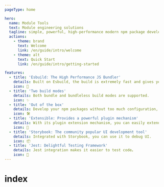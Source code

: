 ```yaml
---
pageType: home

hero:
  name: Module Tools
  text: Module engineering solutions
  tagline: simple, powerful, high-performance modern npm package development solution
  actions:
    - theme: brand
      text: Welcome
      link: /en/guide/intro/welcome
    - theme: alt
      text: Quick Start
      link: /en/guide/intro/getting-started

features:
  - title: 'Esbuild: The High Performance JS Bundler'
    details: Built on Esbuild, the build is extremely fast and gives you the ultimate development experience.
    icon: 🚀
  - title: 'Two build modes'
    details: Both bundle and bundleless build modes are supported.
    icon: ✨
  - title: 'Out of the box'
    details: Develop your npm packages without too much configuration, with built-in presets covering a wide range of scenarios.
    icon: 🛠️
  - title: 'Extensible: Provides a powerful plugin mechanism'
    details: With its plugin extension mechanism, you can easily extend the capabilities of Module Tools.
    icon: 🎨
  - title: 'Storybook: The community popular UI development tool'
    details: Integrated with Storybook, you can use it to debug UI.
    icon: 📦
  - title: 'Jest: Delightful Testing Framework'
    details: Jest integration makes it easier to test code。
    icon: 📐
---
```

# index
